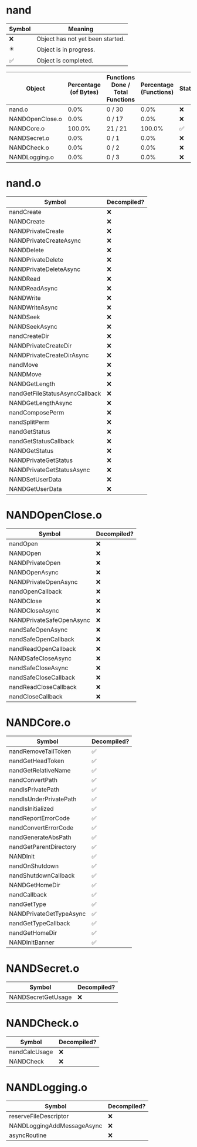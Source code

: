 # nand
| Symbol | Meaning 
| ------------- | ------------- 
| :x: | Object has not yet been started. 
| :eight_pointed_black_star: | Object is in progress. 
| :white_check_mark: | Object is completed. 


| Object | Percentage (of Bytes) | Functions Done / Total Functions | Percentage (Functions) | Status 
| ------------- | ------------- | ------------- | ------------- | ------------- 
| nand.o | 0.0% | 0 / 30 | 0.0% | :x: 
| NANDOpenClose.o | 0.0% | 0 / 17 | 0.0% | :x: 
| NANDCore.o | 100.0% | 21 / 21 | 100.0% | :white_check_mark: 
| NANDSecret.o | 0.0% | 0 / 1 | 0.0% | :x: 
| NANDCheck.o | 0.0% | 0 / 2 | 0.0% | :x: 
| NANDLogging.o | 0.0% | 0 / 3 | 0.0% | :x: 


# nand.o
| Symbol | Decompiled? |
| ------------- | ------------- |
| nandCreate | :x: |
| NANDCreate | :x: |
| NANDPrivateCreate | :x: |
| NANDPrivateCreateAsync | :x: |
| NANDDelete | :x: |
| NANDPrivateDelete | :x: |
| NANDPrivateDeleteAsync | :x: |
| NANDRead | :x: |
| NANDReadAsync | :x: |
| NANDWrite | :x: |
| NANDWriteAsync | :x: |
| NANDSeek | :x: |
| NANDSeekAsync | :x: |
| nandCreateDir | :x: |
| NANDPrivateCreateDir | :x: |
| NANDPrivateCreateDirAsync | :x: |
| nandMove | :x: |
| NANDMove | :x: |
| NANDGetLength | :x: |
| nandGetFileStatusAsyncCallback | :x: |
| NANDGetLengthAsync | :x: |
| nandComposePerm | :x: |
| nandSplitPerm | :x: |
| nandGetStatus | :x: |
| nandGetStatusCallback | :x: |
| NANDGetStatus | :x: |
| NANDPrivateGetStatus | :x: |
| NANDPrivateGetStatusAsync | :x: |
| NANDSetUserData | :x: |
| NANDGetUserData | :x: |


# NANDOpenClose.o
| Symbol | Decompiled? |
| ------------- | ------------- |
| nandOpen | :x: |
| NANDOpen | :x: |
| NANDPrivateOpen | :x: |
| NANDOpenAsync | :x: |
| NANDPrivateOpenAsync | :x: |
| nandOpenCallback | :x: |
| NANDClose | :x: |
| NANDCloseAsync | :x: |
| NANDPrivateSafeOpenAsync | :x: |
| nandSafeOpenAsync | :x: |
| nandSafeOpenCallback | :x: |
| nandReadOpenCallback | :x: |
| NANDSafeCloseAsync | :x: |
| nandSafeCloseAsync | :x: |
| nandSafeCloseCallback | :x: |
| nandReadCloseCallback | :x: |
| nandCloseCallback | :x: |


# NANDCore.o
| Symbol | Decompiled? |
| ------------- | ------------- |
| nandRemoveTailToken | :white_check_mark: |
| nandGetHeadToken | :white_check_mark: |
| nandGetRelativeName | :white_check_mark: |
| nandConvertPath | :white_check_mark: |
| nandIsPrivatePath | :white_check_mark: |
| nandIsUnderPrivatePath | :white_check_mark: |
| nandIsInitialized | :white_check_mark: |
| nandReportErrorCode | :white_check_mark: |
| nandConvertErrorCode | :white_check_mark: |
| nandGenerateAbsPath | :white_check_mark: |
| nandGetParentDirectory | :white_check_mark: |
| NANDInit | :white_check_mark: |
| nandOnShutdown | :white_check_mark: |
| nandShutdownCallback | :white_check_mark: |
| NANDGetHomeDir | :white_check_mark: |
| nandCallback | :white_check_mark: |
| nandGetType | :white_check_mark: |
| NANDPrivateGetTypeAsync | :white_check_mark: |
| nandGetTypeCallback | :white_check_mark: |
| nandGetHomeDir | :white_check_mark: |
| NANDInitBanner | :white_check_mark: |


# NANDSecret.o
| Symbol | Decompiled? |
| ------------- | ------------- |
| NANDSecretGetUsage | :x: |


# NANDCheck.o
| Symbol | Decompiled? |
| ------------- | ------------- |
| nandCalcUsage | :x: |
| NANDCheck | :x: |


# NANDLogging.o
| Symbol | Decompiled? |
| ------------- | ------------- |
| reserveFileDescriptor | :x: |
| NANDLoggingAddMessageAsync | :x: |
| asyncRoutine | :x: |


